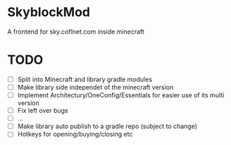 # SkyblockMod
A frontend for sky.coflnet.com inside minecraft


# TODO

- [ ] Split into Minecraft and library gradle modules
- [ ] Make library side independet of the minecraft version
- [ ] Implement Architectury/OneConfig/Essentials for easier use of its multi version
- [ ] Fix left over bugs
- [ ] ...
- [ ] Make library auto publish to a gradle repo (subject to change)
- [ ] Hotkeys for opening/buying/closing etc
